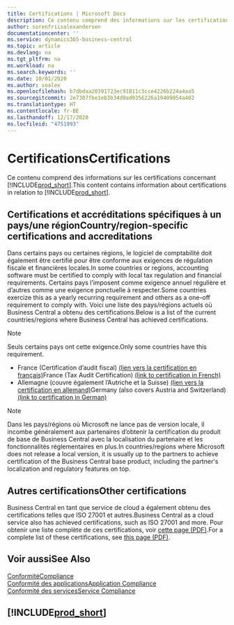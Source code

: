 ```yaml
---
title: Certifications | Microsoft Docs
description: Ce contenu comprend des informations sur les certifications concernant Business Central.
author: sorenfriisalexandersen
documentationcenter: ''
ms.service: dynamics365-business-central
ms.topic: article
ms.devlang: na
ms.tgt_pltfrm: na
ms.workload: na
ms.search.keywords: ''
ms.date: 10/01/2020
ms.author: soalex
ms.openlocfilehash: b7dbdaa20391723ec91811c3cce4226b224a4aa5
ms.sourcegitcommit: 2e7307fbe1eb3b34d0ad9356226a19409054a402
ms.translationtype: HT
ms.contentlocale: fr-BE
ms.lasthandoff: 12/17/2020
ms.locfileid: "4751993"
---
```

# <a name="certifications"></a><span data-ttu-id="fba9f-103">Certifications</span><span class="sxs-lookup"><span data-stu-id="fba9f-103">Certifications</span></span>

<span data-ttu-id="fba9f-104">Ce contenu comprend des informations sur les certifications concernant [!INCLUDE[prod_short](../includes/prod_short.md)].</span><span class="sxs-lookup"><span data-stu-id="fba9f-104">This content contains information about certifications in relation to [!INCLUDE[prod_short](../includes/prod_short.md)].</span></span>  

## <a name="countryregion-specific-certifications-and-accreditations"></a><span data-ttu-id="fba9f-105">Certifications et accréditations spécifiques à un pays/une région</span><span class="sxs-lookup"><span data-stu-id="fba9f-105">Country/region-specific certifications and accreditations</span></span>

<span data-ttu-id="fba9f-106">Dans certains pays ou certaines régions, le logiciel de comptabilité doit également être certifié pour être conforme aux exigences de régulation fiscale et financières locales.</span><span class="sxs-lookup"><span data-stu-id="fba9f-106">In some countries or regions, accounting software must be certified to comply with local tax regulation and financial requirements.</span></span> <span data-ttu-id="fba9f-107">Certains pays l’imposent comme exigence annuel régulière et d’autres comme une exigence ponctuelle à respecter.</span><span class="sxs-lookup"><span data-stu-id="fba9f-107">Some countries exercize this as a yearly recurring requirement and others as a one-off requirement to comply with.</span></span> <span data-ttu-id="fba9f-108">Voici une liste des pays/régions actuels où Business Central a obtenu des certifications.</span><span class="sxs-lookup"><span data-stu-id="fba9f-108">Below is a list of the current countries/regions where Business Central has achieved certifications.</span></span>

> [!NOTE]
> <span data-ttu-id="fba9f-109">Seuls certains pays ont cette exigence.</span><span class="sxs-lookup"><span data-stu-id="fba9f-109">Only some countries have this requirement.</span></span>

- <span data-ttu-id="fba9f-110">France (Certification d’audit fiscal) [(lien vers la certification en français)](https://certificates.infocert.org/certificates/CERTIF-07-181-R16.pdf)</span><span class="sxs-lookup"><span data-stu-id="fba9f-110">France (Tax Audit Certification) [(link to certification in French)](https://certificates.infocert.org/certificates/CERTIF-07-181-R16.pdf)</span></span>  
- <span data-ttu-id="fba9f-111">Allemagne (couvre également l’Autriche et la Suisse) [(lien vers la certification en allemand)](https://www.bdo.de/de-de/themen/softwarebescheinungen/bdo/microsoft-dynamics-365-business-central)</span><span class="sxs-lookup"><span data-stu-id="fba9f-111">Germany (also covers Austria and Switzerland) [(link to certification in German)](https://www.bdo.de/de-de/themen/softwarebescheinungen/bdo/microsoft-dynamics-365-business-central)</span></span>  

> [!NOTE]  
> <span data-ttu-id="fba9f-112">Dans les pays/régions où Microsoft ne lance pas de version locale, il incombe généralement aux partenaires d’obtenir la certification du produit de base de Business Central avec la localisation du partenaire et les fonctionnalités réglementaires en plus.</span><span class="sxs-lookup"><span data-stu-id="fba9f-112">In countries/regions where Microsoft does not release a local version, it is usually up to the partners to achieve certification of the Business Central base product, including the partner's localization and regulatory features on top.</span></span>

## <a name="other-certifications"></a><span data-ttu-id="fba9f-113">Autres certifications</span><span class="sxs-lookup"><span data-stu-id="fba9f-113">Other certifications</span></span>

<span data-ttu-id="fba9f-114">Business Central en tant que service de cloud a également obtenu des certifications telles que ISO 27001 et autres.</span><span class="sxs-lookup"><span data-stu-id="fba9f-114">Business Central as a cloud service also has achieved certifications, such as ISO 27001 and more.</span></span> <span data-ttu-id="fba9f-115">Pour obtenir une liste complète de ces certifications, voir [cette page (PDF)](https://aka.ms/d365-compliance-list).</span><span class="sxs-lookup"><span data-stu-id="fba9f-115">For a complete list of these certifications, see [this page (PDF)](https://aka.ms/d365-compliance-list).</span></span>

## <a name="see-also"></a><span data-ttu-id="fba9f-116">Voir aussi</span><span class="sxs-lookup"><span data-stu-id="fba9f-116">See Also</span></span>

[<span data-ttu-id="fba9f-117">Conformité</span><span class="sxs-lookup"><span data-stu-id="fba9f-117">Compliance</span></span>](compliance-overview.md)  
[<span data-ttu-id="fba9f-118">Conformité des applications</span><span class="sxs-lookup"><span data-stu-id="fba9f-118">Application Compliance</span></span>](compliance-application-compliance.md)  
[<span data-ttu-id="fba9f-119">Conformité des services</span><span class="sxs-lookup"><span data-stu-id="fba9f-119">Service Compliance</span></span>](compliance-service-compliance.md)  

## [!INCLUDE[prod_short](../includes/free_trial_md.md)]  

